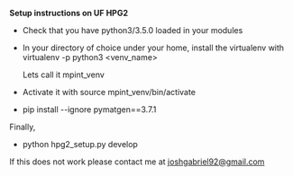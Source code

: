 **Setup instructions on UF HPG2**

* Check that you have python3/3.5.0 loaded in your modules


* In your directory of choice under your home, install the virtualenv with
  virtualenv -p python3 <venv_name>

  Lets call it mpint_venv

* Activate it with
  source mpint_venv/bin/activate

* pip install --ignore pymatgen==3.7.1

Finally,

* python hpg2_setup.py develop


If this does not work please contact me at joshgabriel92@gmail.com
